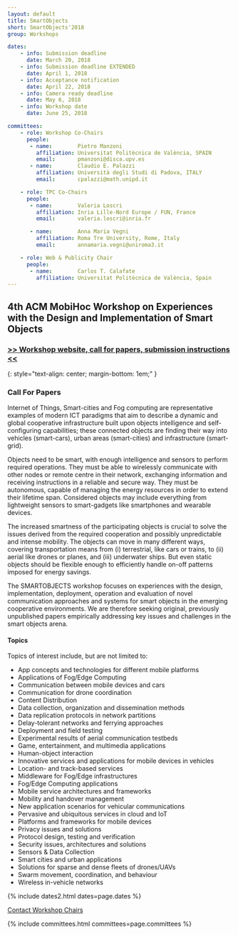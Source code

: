 ```yaml
---
layout: default
title: SmartObjects
short: SmartObjects'2018
group: Workshops

dates:
    - info: Submission deadline
      date: March 20, 2018
    - info: Submission deadline EXTENDED
      date: April 1, 2018
    - info: Acceptance notification
      date: April 22, 2018
    - info: Camera ready deadline
      date: May 6, 2018
    - info: Workshop date
      date: June 25, 2018

committees:
    - role: Workshop Co-Chairs
      people:
       - name:        Pietro Manzoni
         affiliation: Universitat Politècnica de València, SPAIN
         email:       pmanzoni@disca.upv.es
       - name:        Claudio E. Palazzi
         affiliation: Università degli Studi di Padova, ITALY
         email:       cpalazzi@math.unipd.it

    - role: TPC Co-Chairs
      people:
       - name:        Valeria Loscri
         affiliation: Inria Lille-Nord Europe / FUN, France
         email:       valeria.loscri@inria.fr

       - name:        Anna Maria Vegni
         affiliation: Roma Tre University, Rome, Italy
         email:       annamaria.vegni@uniroma3.it

    - role: Web & Publicity Chair
      people:
       - name:        Carlos T. Calafate
         affiliation: Universitat Politècnica de València, Spain
---
```


## 4th ACM MobiHoc Workshop on Experiences with the Design and Implementation of Smart Objects


### [>> Workshop website, call for papers, submission instructions <<](http://www.grc.upv.es/smartobjects2018/)
{: style="text-align: center; margin-bottom: 1em;" }

### Call For Papers

Internet of Things, Smart-cities and Fog computing are representative examples of modern ICT paradigms that aim to describe a dynamic and global cooperative infrastructure built upon objects intelligence and self-configuring capabilities; these connected objects are finding their way into vehicles (smart-cars), urban areas (smart-cities) and infrastructure (smart-grid).

Objects need to be smart, with enough intelligence and sensors to perform required operations. They must be able to wirelessly communicate with other nodes or remote centre in their network, exchanging information and receiving instructions in a reliable and secure way. They must be autonomous, capable of managing the energy resources in order to extend their lifetime span. Considered objects may include everything from lightweight sensors to smart-gadgets like smartphones and wearable devices.

The increased smartness of the participating objects is crucial to solve the issues derived from the required cooperation and possibly unpredictable and intense mobility. The objects can move in many different ways, covering transportation means from (i) terrestrial, like cars or trains, to (ii) aerial like drones or planes, and (iii) underwater ships. But even static objects should be flexible enough to efficiently handle on-off patterns imposed for energy savings.

The SMARTOBJECTS workshop focuses on experiences with the design, implementation, deployment, operation and evaluation of novel communication approaches and systems for smart objects in the emerging cooperative environments. We are therefore seeking original, previously unpublished papers empirically addressing key issues and challenges in the smart objects arena.

#### Topics

Topics of interest include, but are not limited to:

- App concepts and technologies for different mobile platforms
- Applications of Fog/Edge Computing
- Communication between mobile devices and cars
- Communication for drone coordination
- Content Distribution
- Data collection, organization and dissemination methods
- Data replication protocols in network partitions
- Delay-tolerant networks and ferrying approaches
- Deployment and field testing
- Experimental results of aerial communication testbeds
- Game, entertainment, and multimedia applications
- Human-object interaction
- Innovative services and applications for mobile devices in vehicles
- Location- and track-based services
- Middleware for Fog/Edge infrastructures
- Fog/Edge Computing applications
- Mobile service architectures and frameworks
- Mobility and handover management
- New application scenarios for vehicular communications
- Pervasive and ubiquitous services in cloud and IoT
- Platforms and frameworks for mobile devices
- Privacy issues and solutions
- Protocol design, testing and verification
- Security issues, architectures and solutions
- Sensors & Data Collection
- Smart cities and urban applications
- Solutions for sparse and dense fleets of drones/UAVs
- Swarm movement, coordination, and behaviour
- Wireless in-vehicle networks

<!-- #### Submission Instructions -->

{% include dates2.html dates=page.dates %}

<div class="row">
  <div class="col-sm-6 col-sm-offset-3">
    <a href="mailto:{% for person in page.committees[0].people %}{% if person.email and person.email != "" %}{% unless forloop.first %},{% endunless %}{{ person.email }}{% endif %}{% endfor %}?subject=[{{ page.short }}]" class="btn btn-primary btn-block" role="button">Contact Workshop Chairs</a>
  </div>
</div>

<!-- ### Committees -->

{% include committees.html committees=page.committees %}
